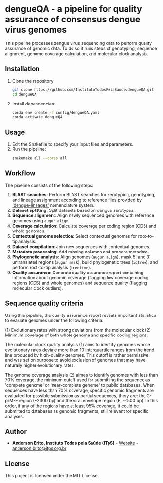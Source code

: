 # dengueQA - a pipeline for quality assurance of consensus dengue virus genomes

This pipeline processes dengue virus sequencing data to perform quality assurance of genomic data. To do so it runs steps of genotyping, sequence alignment, genome coverage calculation, and molecular clock analysis.

## Installation

1. Clone the repository:
    ```bash
    git clone https://github.com/InstitutoTodosPelaSaude/dengueQA.git
    cd dengueQA
    ```

2. Install dependencies:
    ```bash
    conda env create -f config/dengueQA.yaml
    conda activate dengueQA
    ```

## Usage

1. Edit the Snakefile to specify your input files and parameters.
2. Run the pipeline:
    ```bash
    snakemake all --cores all
    ```

## Workflow

The pipeline consists of the following steps:

1. **BLAST searches**: Perform BLAST searches for serotyping, genotyping, and lineage assignment according to reference files provided by ['dengue-lineages'](https://dengue-lineages.org/design.html) nomenclature system.
2. **Dataset splitting**: Split datasets based on dengue serotypes.
3. **Sequence alignment**: Align newly sequenced genomes with reference genomes using `augur align`.
4. **Coverage calculation**: Calculate coverage per coding region (CDS) and whole genomes.
5. **Contextual genome selection**: Select contextual genomes for root-to-tip analysis.
6. **Dataset compilation**: Join new sequences with contextual genomes.
7. **Metadata processing**: Add missing columns and process metadata.
8. **Phylogenetic analysis**: Align genomes (`augur align`), mask 5' and 3' untranslated regions (`augur mask`), build phylogenetic trees (`iqtree`), and perform root-to-tip analysis (`treetime`).
9. **Quality assurance**: Generate quality assurance report containing information about genomic coverage (flagging low coverage coding regions (CDS) and whole genomes) and sequence quality (flagging molecular clock outliers).


## Sequence quality criteria

Using this pipeline, the quality assurance report reveals important statistics to evaluate genomes under the following criteria:

(1) Evolutionary rates with strong deviations from the molecular clock
(2) Minimum coverage of both whole genome and specific coding regions.

The molecular clock quality analysis (1) aims to identify genomes whose evolutionary rates deviate more than 10 interquartile ranges from the trend line produced by high-quality genomes. This cutoff is rather permissive, and was set on purpose to avoid exclusion of genomes that may have naturally higher evolutionary rates.

The genome coverage analysis (2) aimes to identify genomes with less than 70% coverage, the minimum cutoff used for submitting the sequence as 'complete genome' or 'near-complete genome' to public databases. When sequences have less than 70% coverage, specific genomic fragments are evaluated for possible submission as partial sequences, thery are: the C-prM-E region (~2300 bp) and the viral envelope region (E, ~1500 bp). In this order, if any of the regions have at least 95% coverage, it could be submitted to databases as genomic fragments, still relevant for specific analyses.

## Author

* **Anderson Brito, Instituto Todos pela Saúde (ITpS)** - [Website](https://www.itps.org.br/membros) - anderson.brito@itps.org.br

## License

This project is licensed under the MIT License.
